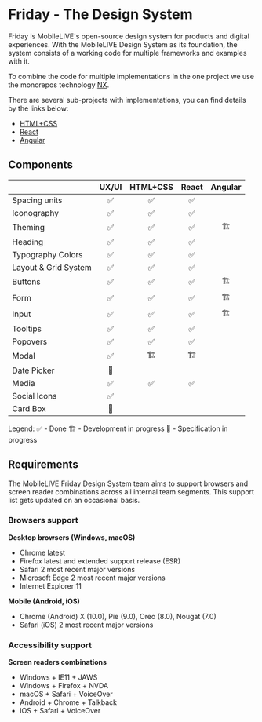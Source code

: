# Friday - The Design System

Friday is MobileLIVE's open-source design system for products and digital experiences. With the MobileLIVE Design System as its foundation, the system consists of a working code for multiple frameworks and examples with it.

To combine the code for multiple implementations in the one project we use the monorepos technology [NX](https://github.com/nrwl/nx).

There are several sub-projects with implementations, you can find details by the links below:

* [HTML+CSS](README_STATIC.md)
* [React](README_REACT.md)
* [Angular](README_ANGULAR.md)


## Components

   &nbsp;     | UX/UI     | HTML+CSS |   React   |  Angular  
:-------------| :-------: | :-----:  | :-------: | :-------:
 Spacing units|   ✅      |   ✅      |  ✅      |   
 Iconography|   ✅      |   ✅      |  ✅      |  
 Theming|   ✅      |   ✅      |  ✅      |  🏗
 Heading|   ✅      |   ✅      |  ✅      |  
 Typography Colors |   ✅      |   ✅      |  ✅      |  
 Layout & Grid System |   ✅      |   ✅      |  ✅      |  
 Buttons |   ✅      |   ✅      |  ✅      |  🏗
 Form  |   ✅      |   ✅      |  ✅      |  🏗
 Input  |   ✅      |   ✅      |  ✅      |  🏗
 Tooltips |   ✅      |   ✅      |  ✅      |  
 Popovers |   ✅      |   ✅      |  ✅      |  
 Modal |   ✅      |   🏗     |  🏗      |  
 Date Picker |   🎨      |         |        |  
 Media|   ✅      |   ✅      |  ✅      |  
 Social Icons |   ✅      |         |        |  
 Card Box |   🎨     |         |        |  
  
Legend:
 ✅ - Done
 🏗 - Development in progress
 🎨 - Specification in progress

## Requirements
The MobileLIVE Friday Design System team aims to support browsers and screen reader combinations across all internal team segments. 
This support list gets updated on an occasional basis.

### Browsers support 
**Desktop browsers (Windows, macOS)**
* Chrome latest
* Firefox latest and extended support release (ESR)
* Safari 2 most recent major versions
* Microsoft Edge 2 most recent major versions
* Internet Explorer 11

**Mobile (Android, iOS)**
* Chrome (Android)  X (10.0), Pie (9.0), Oreo (8.0), Nougat (7.0)
* Safari (iOS) 2 most recent major versions

### Accessibility support

**Screen readers combinations**
* Windows + IE11 + JAWS
* Windows + Firefox + NVDA
* macOS + Safari + VoiceOver
* Android + Chrome + Talkback
* iOS + Safari + VoiceOver
